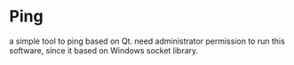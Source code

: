 # Ping
a simple tool to ping based on Qt.
need administrator permission to run this software, since it based on Windows socket library.
